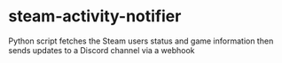 # steam-activity-notifier
Python script fetches the Steam users status and game information then sends updates to a Discord channel via a webhook
